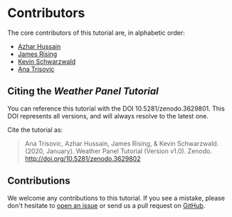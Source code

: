 # Contributors

The core contributors of this tutorial are, in alphabetic order:

- [Azhar Hussain](https://azharhsain.github.io/)
- [James Rising](http://existencia.org/pro)
- [Kevin Schwarzwald](https://epic.uchicago.edu/people/kevin-schwarzwald/)
- [Ana Trisovic](https://anatrisovic.com)

## Citing the _Weather Panel Tutorial_

You can reference this tutorial with the DOI 10.5281/zenodo.3629801. 
This DOI represents all versions, and will always resolve to the latest one.

Cite the tutorial as:

> Ana Trisovic, Azhar Hussain, James Rising, & Kevin Schwarzwald. (2020, January). Weather Panel Tutorial (Version v1.0). Zenodo. http://doi.org/10.5281/zenodo.3629802

## Contributions

We welcome any contributions to this tutorial. 
If you see a mistake, please don't hesitate to [open an issue](https://github.com/atrisovic/weather-panel.github.io/issues) 
or send us a pull request on [GitHub](https://github.com/atrisovic/weather-panel.github.io).
